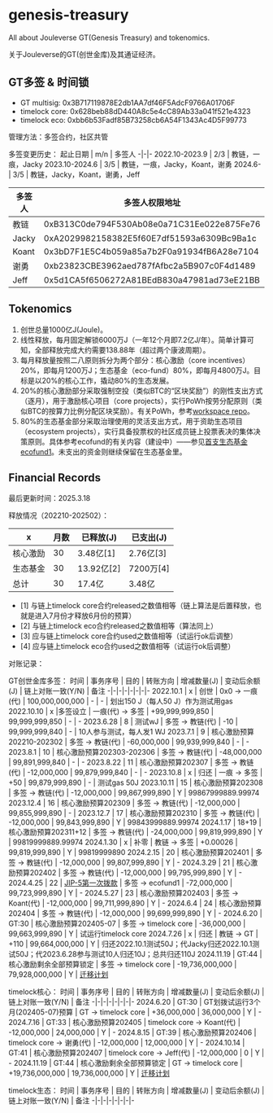 # genesis-treasury

All about Jouleverse GT(Genesis Treasury) and tokenomics.

关于Jouleverse的GT(创世金库)及其通证经济。

## GT多签 & 时间锁

- GT multisig: 0x3B717119878E2db1AA7df46F5AdcF9766A01706F
- timelock core: 0x628beb88dD440A8c5e4cC89Ab33a041f521e4323
- timelock eco: 0xbb6b53Fadf85B73258cb6A54F1343Ac4D5F99773

管理方法：多签合约，社区共管

多签变更历史：
起止日期 | m/n | 多签人
-|-|-
2022.10-2023.9 | 2/3 | 教链，一痕，Jacky
2023.10-2024.6 | 3/5 | 教链，一痕，Jacky，Koant，谢勇
2024.6- | 3/5 | 教链，Jacky，Koant，谢勇，Jeff

**多签人** | **多签人权限地址**
-|-
教链 | 0xB313C0de794F530Ab08e0a71C31Ee022e875Fe76
Jacky | 0xA2029982158382E5f60E7df51593a6309Bc9Ba1c
Koant | 0x3bD7F1E5C4b059a85a7b2F0a91934fB6A28e7104
谢勇 | 0xb23823CBE3962aed787fAfbc2a5B907c0F4d1489
Jeff | 0x5d1CA5f6506272A81BEdB830a47981ad73eE21BB

## Tokenomics

1. 创世总量1000亿J(Joule)。
2. 线性释放，每月固定解锁6000万J（一年12个月即7.2亿J/年）。简单计算可知，全部释放完成大约需要138.88年（超过两个康波周期）。
3. 每月释放量按照二八原则拆分为两个部分：核心激励（core incentives）20%，即每月1200万J；生态基金（eco-fund）80%，即每月4800万J。目标是以20%的核心工作，撬动80%的生态发展。
4. 20%的核心激励部分采取强制空投（类似BTC的“区块奖励”）的刚性支出方式（逐月），用于激励核心项目（core projects），实行PoWh按劳分配原则（类似BTC的按算力比例分配区块奖励）。有关PoWh，参考[workspace repo](https://github.com/Jouleverse/workspace)。
5. 80%的生态基金部分采取治理使用的灵活支出方式，用于资助生态项目（ecosystem projects），实行具备投票权的社区成员链上投票表决的集体决策原则。具体参考ecofund的有关内容（建设中）——参见[首支生态基金ecofund1](https://github.com/Jouleverse/ecofund1)。未支出的资金则继续保留在生态基金里。

## Financial Records

最后更新时间：2025.3.18

释放情况（202210-202502）：

 x | 月数 | 已释放(J) | 已支出(J)
-|-|-|-
核心激励 | 30 | 3.48亿[1] | 2.76亿[3]
生态基金 | 30 | 13.92亿[2] | 7200万[4]
总计 | 30 | 17.4亿 | 3.48亿

- [1] 与链上timelock core合约released之数值相等（链上算法是后置释放，也就是进入7月份才释放6月份的预算）
- [2] 与链上timelock eco合约released之数值相等（算法同上）
- [3] 应与链上timelock core合约used之数值相等（试运行ok后调整）
- [4] 应与链上timelock eco合约used之数值相等（试运行ok后调整）

对账记录：

GT创世金库多签：
时间 | 事务序号 | 目的 | 转账方向 | 增减数量(J) | 变动后余额(J) | 链上对账一致(Y/N) | 备注
-|-|-|-|-|-|-|-
2022.10.1 | x | 创世 | 0x0 -> 一痕(代) | 100,000,000,000 | - | - | 划出150 J（每人50 J）作为测试用gas
2022.10.10 | x |多签设立 | 一痕(代) -> 多签 | +99,999,999,850 | 99,999,999,850 | - | -
2023.6.28 | 8 | 测试wJ | 多签 -> 教链(代) | -10 | 99,999,999,840 | - | 10人参与测试，每人发1 WJ
2023.7.1 | 9 | 核心激励预算202210-202302 | 多签 -> 教链(代) | -60,000,000 | 99,939,999,840 | - | -
2023.8.1 | 10 | 核心激励预算202303-202306 | 多签 -> 教链(代) | -48,000,000 | 99,891,999,840 | - | -
2023.8.22 | 11 | 核心激励预算202307 | 多签 -> 教链(代) | -12,000,000 | 99,879,999,840 | - | -
2023.10.8 | x | 归还 | 一痕 -> 多签 | +50 | 99,879,999,890 | - | 测试gas 50J
2023.10.11 | 15 | 核心激励预算202308 | 多签 -> 教链(代) | -12,000,000 | 99,867,999,890 | Y | 99867999889.99974
2023.12.4 | 16 | 核心激励预算202309 | 多签 -> 教链(代) | -12,000,000 | 99,855,999,890 | - |
2023.12.7 | 17 | 核心激励预算202310 | 多签 -> 教链(代) | -12,000,000 | 99,843,999,890 | Y | 99843999889.99974
2024.1.17 | 18+19 | 核心激励预算202311+12 | 多签 -> 教链(代) | -24,000,000 | 99,819,999,890 | Y | 99819999889.99974
2024.1.30 | x | 补零 | 教链 -> 多签 | +0.00026 | 99,819,999,890 | Y | 99819999890
2024.2.15 | 20 | 核心激励预算202401 | 多签 -> 教链(代) | -12,000,000 | 99,807,999,890 | Y | -
2024.3.29 | 21 | 核心激励预算202402 | 多签 -> 教链(代) | -12,000,000 | 99,795,999,890 | Y | -
2024.4.25 | 22 | [JIP-5第一次拨款](https://github.com/Jouleverse/open-meetings/blob/main/governance0/JIP-5.md) | 多签 -> ecofund1 | -72,000,000 | 99,723,999,890 | Y | -
2024.5.27 | 23 | 核心激励预算202403 | 多签 -> Koant(代) | -12,000,000 | 99,711,999,890 | Y | -
2024.6.4  | 24 | 核心激励预算202404 | 多签 -> 教链(代) | -12,000,000 | 99,699,999,890 | Y | -
2024.6.20  | GT:30 | 核心激励预算202405-07 | 多签 -> timelock core | -36,000,000 | 99,663,999,890 | Y | 试运行timelock core
2024.7.26 | x | 归还 | 教链 -> GT | +110 | 99,664,000,000 | Y | 归还2022.10.1测试50J；代Jacky归还2022.10.1测试50J；代2023.6.28参与测试10人归还10J；总共归还110J
2024.11.19 | GT:44 | 核心激励剩余全部预算锁定 | 多签 -> timelock core | -19,736,000,000 | 79,928,000,000 | Y | [迁移计划](https://github.com/Jouleverse/governance/blob/master/README.md)

timelock核心：
时间 | 事务序号 | 目的 | 转账方向 | 增减数量(J) | 变动后余额(J) | 链上对账一致(Y/N) | 备注
-|-|-|-|-|-|-|-
2024.6.20 | GT:30 | GT划拨试运行3个月(202405-07)预算 | GT -> timelock core | +36,000,000 | 36,000,000 | Y | -
2024.7.16 | GT:33 | 核心激励预算202405 | timelock core -> Koant(代) | -12,000,000 | 24,000,000 | Y | -
2024.8.15 | GT:39 | 核心激励预算202406 | timelock core -> 谢勇(代) | -12,000,000 | 12,000,000 | Y | -
2024.10.14 | GT:41 | 核心激励预算202407 | timelock core -> Jeff(代) | -12,000,000 | 0 | Y | -
2024.11.19 | GT:44 | 核心激励剩余全部预算锁定 | GT -> timelock core | +19,736,000,000 | 19,736,000,000 | Y | [迁移计划](https://github.com/Jouleverse/governance/blob/master/README.md)

timelock生态：
时间 | 事务序号 | 目的 | 转账方向 | 增减数量(J) | 变动后余额(J) | 链上对账一致(Y/N) | 备注
-|-|-|-|-|-|-|-
